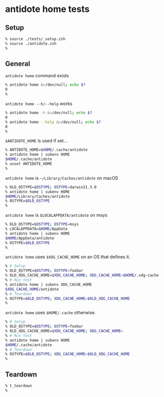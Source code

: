 # antidote home tests

## Setup

```zsh
% source ./tests/_setup.zsh
% source ./antidote.zsh
%
```

## General

`antidote home` command exists

```zsh
% antidote home &>/dev/null; echo $?
0
%
```

`antidote home --h/--help` works

```zsh
% antidote home -h &>/dev/null; echo $?
0
% antidote home --help &>/dev/null; echo $?
0
%
```

`$ANTIDOTE_HOME` is used if set...

```zsh
% ANTIDOTE_HOME=$HOME/.cache/antidote
% antidote home | subenv HOME
$HOME/.cache/antidote
% unset ANTIDOTE_HOME
%
```

`antidote home` is `~/Library/Caches/antidote` on macOS

```zsh
% OLD_OSTYPE=$OSTYPE; OSTYPE=darwin21.3.0
% antidote home | subenv HOME
$HOME/Library/Caches/antidote
% OSTYPE=$OLD_OSTYPE
%
```

`antidote home` is `$LOCALAPPDATA/antidote` on msys

```zsh
% OLD_OSTYPE=$OSTYPE; OSTYPE=msys
% LOCALAPPDATA=$HOME/AppData
% antidote home | subenv HOME
$HOME/AppData/antidote
% OSTYPE=$OLD_OSTYPE
%
```

`antidote home` uses `$XDG_CACHE_HOME` on an OS that defines it.

```zsh
% # Setup
% OLD_OSTYPE=$OSTYPE; OSTYPE=foobar
% OLD_XDG_CACHE_HOME=$XDG_CACHE_HOME; XDG_CACHE_HOME=$HOME/.xdg-cache
% # Run test
% antidote home | subenv XDG_CACHE_HOME
$XDG_CACHE_HOME/antidote
% # Teardown
% OSTYPE=$OLD_OSTYPE; XDG_CACHE_HOME=$OLD_XDG_CACHE_HOME
%
```

`antidote home` uses `$HOME/.cache` otherwise.

```zsh
% # Setup
% OLD_OSTYPE=$OSTYPE; OSTYPE=foobar
% OLD_XDG_CACHE_HOME=$XDG_CACHE_HOME; XDG_CACHE_HOME=
% # Run test
% antidote home | subenv HOME
$HOME/.cache/antidote
% # Teardown
% OSTYPE=$OLD_OSTYPE; XDG_CACHE_HOME=$OLD_XDG_CACHE_HOME
%
```

## Teardown

```zsh
% t_teardown
%
```
